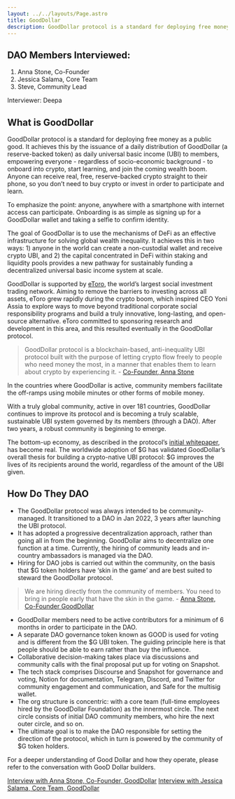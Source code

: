 ```yaml
---
layout: ../../layouts/Page.astro
title: GoodDollar
description: GoodDollar protocol is a standard for deploying free money as a public good
---
```


## DAO Members Interviewed:

1. Anna Stone, Co-Founder
2. Jessica Salama, Core Team
3. Steve, Community Lead

Interviewer: Deepa

## What is GoodDollar

GoodDollar protocol is a standard for deploying free money as a public good. It achieves this by the issuance of a daily distribution of GoodDollar (a reserve-backed token) as daily universal basic income (UBI) to members, empowering everyone - regardless of socio-economic background - to onboard into crypto, start learning, and join the coming wealth boom. Anyone can receive real, free, reserve-backed crypto straight to their phone, so you don’t need to buy crypto or invest in order to participate and learn.

To emphasize the point: anyone, anywhere with a smartphone with internet access can participate. Onboarding is as simple as signing up for a GoodDollar wallet and taking a selfie to confirm identity.

The goal of GoodDollar is to use the mechanisms of DeFi as an effective infrastructure for solving global wealth inequality. It achieves this in two ways: 1) anyone in the world can create a non-custodial wallet and receive crypto UBI, and 2) the capital concentrated in DeFi within staking and liquidity pools provides a new pathway for sustainably funding a decentralized universal basic income system at scale.

GoodDollar is supported by [eToro](https://www.etoro.com/en-us/), the world’s largest social investment trading network. Aiming to remove the barriers to investing across all assets, eToro grew rapidly during the crypto boom, which inspired CEO Yoni Assia to explore ways to move beyond traditional corporate social responsibility programs and build a truly innovative, long-lasting, and open-source alternative. eToro committed to sponsoring research and development in this area, and this resulted eventually in the GoodDollar protocol.

> GoodDollar protocol is a blockchain-based, anti-inequality UBI
> protocol built with the purpose of letting crypto flow freely to
> people who need money the most, in a manner that enables them to learn
> about crypto by experiencing it. - [Co-Founder, Anna
> Stone](https://open.spotify.com/episode/7ezQ1uAFzhu8K99fjYgCpr?si=NYs75ByLQIq7NjgcnUIyZA)

In the countries where GoodDollar is active, community members facilitate the off-ramps using mobile minutes or other forms of mobile money.

With a truly global community, active in over 181 countries, GoodDollar continues to improve its protocol and is becoming a truly scalable, sustainable UBI system governed by its members (through a DAO). After two years, a robust community is beginning to emerge.

The bottom-up economy, as described in the protocol’s [initial whitepaper](https://whitepaper.gooddollar.org/), has become real. The worldwide adoption of $G has validated GoodDollar’s overall thesis for building a crypto-native UBI protocol: $G improves the lives of its recipients around the world, regardless of the amount of the UBI given.

## How Do They DAO

- The GoodDollar protocol was always intended to be community-managed. It transitioned to a DAO in Jan 2022, 3 years after launching the UBI protocol.
- It has adopted a progressive decentralization approach, rather than going all in from the beginning. GoodDollar aims to decentralize one function at a time. Currently, the hiring of community leads and in-country ambassadors is managed via the DAO.
- Hiring for DAO jobs is carried out within the community, on the basis that $G token holders have ‘skin in the game’ and are best suited to steward the GoodDollar protocol.

> We are hiring directly from the community of members. You need to
> bring in people early that have the skin in the game. - [Anna Stone,
> Co-Founder GoodDollar](https://open.spotify.com/episode/7ezQ1uAFzhu8K99fjYgCpr?si=-tK_1-fFQtON9-3FIlFUqQ)

- GoodDollar members need to be active contributors for a minimum of 6 months in order to participate in the DAO.
- A separate DAO governance token known as GOOD is used for voting and is different from the $G UBI token. The guiding principle here is that people should be able to earn rather than buy the influence.
- Collaborative decision-making takes place via discussions and community calls with the final proposal put up for voting on Snapshot.
- The tech stack comprises Discourse and Snapshot for governance and voting, Notion for documentation, Telegram, Discord, and Twitter for community engagement and communication, and Safe for the multisig wallet.
- The org structure is concentric: with a core team (full-time employees hired by the GoodDollar Foundation) as the innermost circle. The next circle consists of initial DAO community members, who hire the next outer circle, and so on.
- The ultimate goal is to make the DAO responsible for setting the direction of the protocol, which in turn is powered by the community of $G token holders.

For a deeper understanding of Good Dollar and how they operate, please refer to the conversation with GooD Dollar builders.

[Interview with Anna Stone, Co-Founder, GoodDollar](https://open.spotify.com/episode/7ezQ1uAFzhu8K99fjYgCpr?si=9Px0u77eRJKgsQ-ihPniBg)
[Interview with Jessica Salama, Core Team, GoodDollar  
](https://open.spotify.com/episode/12mmGGGcJ8DgQs5dtnso7N?si=mDigUttaRGO3YJ26pw17wg)
